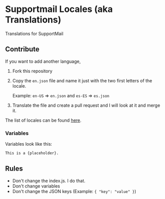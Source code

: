# Supportmail Locales (aka Translations)

Translations for SupportMail

## Contribute

If you want to add another language,

1. Fork this repository
2. Copy the `en.json` file and name it just with the two first letters of the locale.

    Example: `en-US` => `en.json` and `es-ES` => `es.json`

3. Translate the file and create a pull request and I will look at it and merge it.

The list of locales can be found [here](https://discord.com/developers/docs/reference#locales).

### Variables

Variables look like this:

```txt
This is a {placeholder}.
```

## Rules

-   Don't change the index.js. I do that.
-   Don't change variables
-   Don't change the JSON keys (Example: `{ "key": "value" }`)

